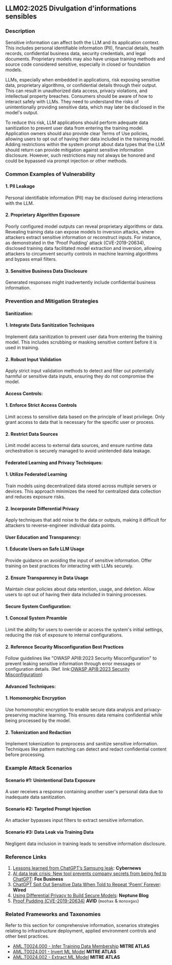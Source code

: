 ## LLM02:2025 Divulgation d'informations sensibles
### Description

Sensitive information can affect both the LLM and its application context. This includes personal identifiable information (PII), financial details, health records, confidential business data, security credentials, and legal documents. Proprietary models may also have unique training methods and source code considered sensitive, especially in closed or foundation models.

LLMs, especially when embedded in applications, risk exposing sensitive data, proprietary algorithms, or confidential details through their output. This can result in unauthorized data access, privacy violations, and intellectual property breaches. Consumers should be aware of how to interact safely with LLMs. They need to understand the risks of unintentionally providing sensitive data, which may later be disclosed in the model's output.

To reduce this risk, LLM applications should perform adequate data sanitization to prevent user data from entering the training model. Application owners should also provide clear Terms of Use policies, allowing users to opt out of having their data included in the training model. Adding restrictions within the system prompt about data types that the LLM should return can provide mitigation against sensitive information disclosure. However, such restrictions may not always be honored and could be bypassed via prompt injection or other methods.

### Common Examples of Vulnerability

#### 1. PII Leakage
  Personal identifiable information (PII) may be disclosed during interactions with the LLM.
#### 2. Proprietary Algorithm Exposure
  Poorly configured model outputs can reveal proprietary algorithms or data. Revealing training data can expose models to inversion attacks, where attackers extract sensitive information or reconstruct inputs. For instance, as demonstrated in the 'Proof Pudding' attack (CVE-2019-20634), disclosed training data facilitated model extraction and inversion, allowing attackers to circumvent security controls in machine learning algorithms and bypass email filters.
#### 3. Sensitive Business Data Disclosure
  Generated responses might inadvertently include confidential business information.

### Prevention and Mitigation Strategies

#### Sanitization:

#### 1. Integrate Data Sanitization Techniques
  Implement data sanitization to prevent user data from entering the training model. This includes scrubbing or masking sensitive content before it is used in training.
#### 2. Robust Input Validation
  Apply strict input validation methods to detect and filter out potentially harmful or sensitive data inputs, ensuring they do not compromise the model.

#### Access Controls:

#### 1. Enforce Strict Access Controls
  Limit access to sensitive data based on the principle of least privilege. Only grant access to data that is necessary for the specific user or process.
#### 2. Restrict Data Sources
  Limit model access to external data sources, and ensure runtime data orchestration is securely managed to avoid unintended data leakage.

#### Federated Learning and Privacy Techniques:

#### 1. Utilize Federated Learning
  Train models using decentralized data stored across multiple servers or devices. This approach minimizes the need for centralized data collection and reduces exposure risks.
#### 2. Incorporate Differential Privacy
  Apply techniques that add noise to the data or outputs, making it difficult for attackers to reverse-engineer individual data points.

#### User Education and Transparency:

#### 1. Educate Users on Safe LLM Usage
  Provide guidance on avoiding the input of sensitive information. Offer training on best practices for interacting with LLMs securely.
#### 2. Ensure Transparency in Data Usage
  Maintain clear policies about data retention, usage, and deletion. Allow users to opt out of having their data included in training processes.

#### Secure System Configuration:

#### 1. Conceal System Preamble
  Limit the ability for users to override or access the system's initial settings, reducing the risk of exposure to internal configurations.
#### 2. Reference Security Misconfiguration Best Practices
  Follow guidelines like "OWASP API8:2023 Security Misconfiguration" to prevent leaking sensitive information through error messages or configuration details.
  (Ref. link:[OWASP API8:2023 Security Misconfiguration](https://owasp.org/API-Security/editions/2023/en/0xa8-security-misconfiguration/))

#### Advanced Techniques:

#### 1. Homomorphic Encryption
  Use homomorphic encryption to enable secure data analysis and privacy-preserving machine learning. This ensures data remains confidential while being processed by the model.
#### 2. Tokenization and Redaction
  Implement tokenization to preprocess and sanitize sensitive information. Techniques like pattern matching can detect and redact confidential content before processing.

### Example Attack Scenarios

#### Scenario #1: Unintentional Data Exposure
  A user receives a response containing another user's personal data due to inadequate data sanitization.
#### Scenario #2: Targeted Prompt Injection
  An attacker bypasses input filters to extract sensitive information.
#### Scenario #3: Data Leak via Training Data
  Negligent data inclusion in training leads to sensitive information disclosure.

### Reference Links

1. [Lessons learned from ChatGPT’s Samsung leak](https://cybernews.com/security/chatgpt-samsung-leak-explained-lessons/): **Cybernews**
2. [AI data leak crisis: New tool prevents company secrets from being fed to ChatGPT](https://www.foxbusiness.com/politics/ai-data-leak-crisis-prevent-company-secrets-chatgpt): **Fox Business**
3. [ChatGPT Spit Out Sensitive Data When Told to Repeat ‘Poem’ Forever](https://www.wired.com/story/chatgpt-poem-forever-security-roundup/): **Wired**
4. [Using Differential Privacy to Build Secure Models](https://neptune.ai/blog/using-differential-privacy-to-build-secure-models-tools-methods-best-practices): **Neptune Blog**
5. [Proof Pudding (CVE-2019-20634)](https://avidml.org/database/avid-2023-v009/) **AVID** (`moohax` & `monoxgas`)

### Related Frameworks and Taxonomies

Refer to this section for comprehensive information, scenarios strategies relating to infrastructure deployment, applied environment controls and other best practices.

- [AML.T0024.000 - Infer Training Data Membership](https://atlas.mitre.org/techniques/AML.T0024.000) **MITRE ATLAS**
- [AML.T0024.001 - Invert ML Model](https://atlas.mitre.org/techniques/AML.T0024.001) **MITRE ATLAS**
- [AML.T0024.002 - Extract ML Model](https://atlas.mitre.org/techniques/AML.T0024.002) **MITRE ATLAS**
